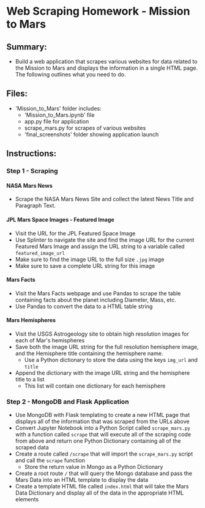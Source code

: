 # Web Scraping Homework - Mission to Mars

## Summary:
* Build a web application that scrapes various websites for data related to the Mission to Mars and displays the information in a single HTML page. The following outlines what you need to do.

## Files: 
* 'Mission_to_Mars' folder includes:
    * 'Mission_to_Mars.ipynb' file
    * app.py file for application
    * scrape_mars.py for scrapes of various websites
    * 'final_screenshots' folder showing application launch

## Instructions:

### Step 1 - Scraping

#### NASA Mars News
* Scrape the NASA Mars News Site and collect the latest News Title and Paragraph Text.

#### JPL Mars Space Images - Featured Image
* Visit the URL for the JPL Featured Space Image
* Use Splinter to navigate the site and find the image URL for the current Featured Mars Image and assign the URL string to a variable called `featured_image_url`
* Make sure to find the image URL to the full size `.jpg` image
* Make sure to save a complete URL string for this image

#### Mars Facts
* Visit the Mars Facts webpage and use Pandas to scrape the table containing facts about the planet including Diameter, Mass, etc.
* Use Pandas to convert the data to a HTML table string

#### Mars Hemispheres
* Visit the USGS Astrogeology site to obtain high resolution images for each of Mar's hemispheres
* Save both the image URL string for the full resolution hemisphere image, and the Hemisphere title containing the hemisphere name. 
    * Use a Python dictionary to store the data using the keys `img_url` and `title`
* Append the dictionary with the image URL string and the hemisphere title to a list
    * This list will contain one dictionary for each hemisphere

### Step 2 - MongoDB and Flask Application

* Use MongoDB with Flask templating to create a new HTML page that displays all of the information that was scraped from the URLs above
* Convert Jupyter Notebook into a Python Script called `scrape_mars.py` with a function called `scrape` that will execute all of the scraping code from above and return one Python Dictionary containing all of the scraped data
* Create a route called `/scrape` that will import the `scrape_mars.py` script and call the `scrape` function
    * Store the return value in Mongo as a Python Dictionary
* Create a root route `/` that will query the Mongo database and pass the Mars Data into an HTML template to display the data
* Create a template HTML file called `index.html` that will take the Mars Data Dictionary and display all of the data in the appropriate HTML elements
